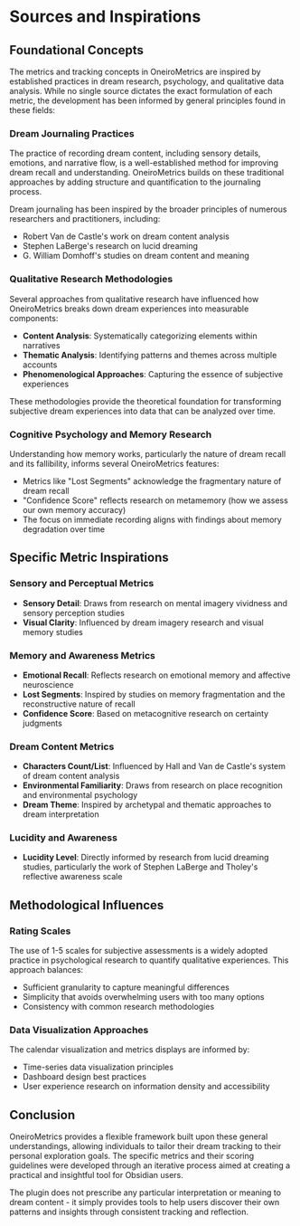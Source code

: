 # Sources and Inspirations

## Foundational Concepts

The metrics and tracking concepts in OneiroMetrics are inspired by established practices in dream research, psychology, and qualitative data analysis. While no single source dictates the exact formulation of each metric, the development has been informed by general principles found in these fields:

### Dream Journaling Practices

The practice of recording dream content, including sensory details, emotions, and narrative flow, is a well-established method for improving dream recall and understanding. OneiroMetrics builds on these traditional approaches by adding structure and quantification to the journaling process.

Dream journaling has been inspired by the broader principles of numerous researchers and practitioners, including:

- Robert Van de Castle's work on dream content analysis
- Stephen LaBerge's research on lucid dreaming
- G. William Domhoff's studies on dream content and meaning

### Qualitative Research Methodologies

Several approaches from qualitative research have influenced how OneiroMetrics breaks down dream experiences into measurable components:

- **Content Analysis**: Systematically categorizing elements within narratives
- **Thematic Analysis**: Identifying patterns and themes across multiple accounts
- **Phenomenological Approaches**: Capturing the essence of subjective experiences

These methodologies provide the theoretical foundation for transforming subjective dream experiences into data that can be analyzed over time.

### Cognitive Psychology and Memory Research

Understanding how memory works, particularly the nature of dream recall and its fallibility, informs several OneiroMetrics features:

- Metrics like "Lost Segments" acknowledge the fragmentary nature of dream recall
- "Confidence Score" reflects research on metamemory (how we assess our own memory accuracy)
- The focus on immediate recording aligns with findings about memory degradation over time

## Specific Metric Inspirations

### Sensory and Perceptual Metrics

- **Sensory Detail**: Draws from research on mental imagery vividness and sensory perception studies
- **Visual Clarity**: Influenced by dream imagery research and visual memory studies

### Memory and Awareness Metrics

- **Emotional Recall**: Reflects research on emotional memory and affective neuroscience
- **Lost Segments**: Inspired by studies on memory fragmentation and the reconstructive nature of recall
- **Confidence Score**: Based on metacognitive research on certainty judgments

### Dream Content Metrics

- **Characters Count/List**: Influenced by Hall and Van de Castle's system of dream content analysis
- **Environmental Familiarity**: Draws from research on place recognition and environmental psychology
- **Dream Theme**: Inspired by archetypal and thematic approaches to dream interpretation

### Lucidity and Awareness

- **Lucidity Level**: Directly informed by research from lucid dreaming studies, particularly the work of Stephen LaBerge and Tholey's reflective awareness scale

## Methodological Influences

### Rating Scales

The use of 1-5 scales for subjective assessments is a widely adopted practice in psychological research to quantify qualitative experiences. This approach balances:

- Sufficient granularity to capture meaningful differences
- Simplicity that avoids overwhelming users with too many options
- Consistency with common research methodologies

### Data Visualization Approaches

The calendar visualization and metrics displays are informed by:

- Time-series data visualization principles
- Dashboard design best practices
- User experience research on information density and accessibility

## Conclusion

OneiroMetrics provides a flexible framework built upon these general understandings, allowing individuals to tailor their dream tracking to their personal exploration goals. The specific metrics and their scoring guidelines were developed through an iterative process aimed at creating a practical and insightful tool for Obsidian users.

The plugin does not prescribe any particular interpretation or meaning to dream content - it simply provides tools to help users discover their own patterns and insights through consistent tracking and reflection. 